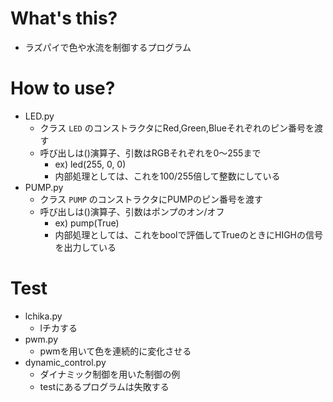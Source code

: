 # What's this?
- ラズパイで色や水流を制御するプログラム

# How to use?
- LED.py
  - クラス `LED` のコンストラクタにRed,Green,Blueそれぞれのピン番号を渡す
  - 呼び出しは()演算子、引数はRGBそれぞれを0〜255まで
    - ex) led(255, 0, 0)
    - 内部処理としては、これを100/255倍して整数にしている
- PUMP.py
  - クラス `PUMP` のコンストラクタにPUMPのピン番号を渡す
  - 呼び出しは()演算子、引数はポンプのオン/オフ
    - ex) pump(True)
    - 内部処理としては、これをboolで評価してTrueのときにHIGHの信号を出力している

# Test
- lchika.py
  - lチカする
- pwm.py
  - pwmを用いて色を連続的に変化させる
- dynamic_control.py
  - ダイナミック制御を用いた制御の例
  - testにあるプログラムは失敗する

